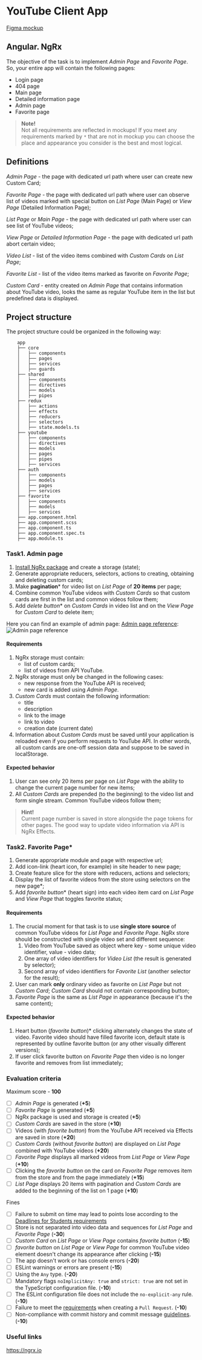 # YouTube Client App

[Figma mockup](https://www.figma.com/file/tS3Zqk138yXUmRxSWKDv4r/YouTube-client?node-id=0%3A1)

## Angular. NgRx

The objective of the task is to implement _Admin Page_ and _Favorite Page_. So, your entire app will contain the
following pages:

- Login page
- 404 page
- Main page
- Detailed information page
- Admin page
- Favorite page

> **Note!**<br>
> Not all requirements are reflected in mockups! If you meet any requirements marked by `*` that are not in mockup
> you can choose the place and appearance you consider is the best and most logical.

## Definitions

_Admin Page_ - the page with dedicated url path where user can create new Custom Card;

_Favorite Page_ - the page with dedicated url path where user can observe list of videos marked with
special button on _List Page_ (Main Page) or _View Page_ (Detailed Information Page);

_List Page_ or _Main Page_ - the page with dedicated url path where user can see list of YouTube videos;

_View Page_ or _Detailed Information Page_ - the page with dedicated url path abort certain video;

_Video List_ - list of the video items combined with _Custom Cards_ on _List Page_;

_Favorite List_ - list of the video items marked as favorite on _Favorite Page_;

_Custom Card_ - entity created on _Admin Page_ that contains information about YouTube video, looks the same
as regular YouTube item in the list but predefined data is displayed.

## Project structure

The project structure could be organized in the following way:

```
    app
    ├── core
    │   ├── components
    │   ├── pages
    │   ├── services
    │   ├── guards
    ├── shared
    │   ├── components
    │   ├── directives
    │   ├── models
    │   ├── pipes
    ├── redux
    │   ├── actions
    │   ├── effects
    │   ├── reducers
    │   ├── selectors
    │   ├── state.models.ts
    ├── youtube
    │   ├── components
    │   ├── directives
    │   ├── models
    │   ├── pages
    │   ├── pipes
    │   ├── services
    ├── auth
    │   ├── components
    │   ├── models
    │   ├── pages
    │   ├── services
    ├── favorite
    │   ├── components
    │   ├── models
    │   ├── services
    ├── app.component.html
    ├── app.component.scss
    ├── app.component.ts
    ├── app.component.spec.ts
    ├── app.module.ts
```

### Task1. Admin page

1. [Install NgRx package](https://ngrx.io/guide/store/install) and create a storage (state);
2. Generate appropriate reducers, selectors, actions to creating, obtaining and deleting custom cards;
3. Make **pagination*** for video list on _List Page_ of **20 items** per page;
4. Combine common YouTube videos with _Custom Cards_ so that custom cards are first in the list and common videos
   follow them;
5. Add _delete button_* on _Custom Cards_ in video list and on the _View Page_ for _Custom Card_ to delete item;

Here you can find an example of admin page: [Admin page reference](./admin.jpg):
![Admin page reference](./admin.jpg)

#### Requirements

1. NgRx storage must contain:
    - list of custom cards;
    - list of videos from API YouTube.
2. NgRx storage must only be changed in the following cases:
    - new response from the YouTube API is received;
    - new card is added using _Admin Page_.
3. _Custom Cards_ must contain the following information:
    - title
    - description
    - link to the image
    - link to video
    - creation date (current date)
4. Information about _Custom Cards_ must be saved until your application is reloaded even if you perform requests to
   YouTube API. In other words, all custom cards are one-off session data and suppose to be saved in localStorage.

#### Expected behavior

1. User can see only 20 items per page on _List Page_ with the ability to change the current page number for new items;
2. All _Custom Cards_ are prepended (to the beginning) to the video list and form single stream.
   Common YouTube videos follow them;

> **Hint!**<br>
> Current page number is saved in store alongside the page tokens for other pages. The good way
> to update video information via API is NgRx Effects.

### Task2. Favorite Page*

1. Generate appropriate module and page with respective url;
2. Add icon-link (heart icon, for example) in site header to new page;
3. Create feature slice for the store with reducers, actions and selectors;
4. Display the list of favorite videos from the store using selectors on the new page*;
5. Add _favorite button_* (heart sign) into each video item card on _List Page_ and _View Page_ that toggles favorite
   status;

#### Requirements

1. The crucial moment for that task is to use **single store source** of common YouTube videos
   for _List Page_ and _Favorite Page_. NgRx store should be constructed with single video set and different sequence:
    1. Video from YouTube saved as object where key - some unique video identifier, value - video data;
    2. One array of video identifiers for _Video List_ (the result is generated by selector);
    3. Second array of video identifiers for _Favorite List_ (another selector for the result);
2. User can mark **only** ordinary video as favorite on _List Page_ but not _Custom Card_; _Custom Card_ should not
   contain corresponding button;
3. _Favorite Page_ is the same as _List Page_ in appearance (because it's the same content);

#### Expected behavior

1. Heart button (_favorite button_)* clicking alternately changes the state of video. Favorite video should have filled
   favorite icon, default state is represented by outline favorite button (or any other visually different versions);
2. If user click favorite button on _Favorite Page_ then video is no longer favorite and removes from list immediately;

### Evaluation criteria

Maximum score - **100**

- [ ] _Admin Page_ is generated (**+5**)
- [ ] _Favorite Page_ is generated (**+5**)
- [ ] NgRx package is used and storage is created (**+5**)
- [ ] _Custom Cards_ are saved in the store (**+10**)
- [ ] Videos (with _favorite button_) from the YouTube API received via Effects are saved in store (**+20**)
- [ ] _Custom Cards_ (without _favorite button_) are displayed on _List Page_ combined with YouTube videos (**+20**)
- [ ] _Favorite Page_ displays all marked videos from _List Page_ or _View Page_ (**+10**)
- [ ] Clicking the _favorite button_ on the card on _Favorite Page_ removes item from the store and from the page
  immediately (**+15**)
- [ ] _List Page_ displays 20 items with pagination and _Custom Cards_ are added to the beginning of the list on 1
  page (**+10**)

Fines

- [ ] Failure to submit on time may lead to points lose according to
  the [Deadlines for Students requirements](https://docs.app.rs.school/#/platform/pull-request-review-process?id=deadlines-for-students)
- [ ] Store is not separated into video data and sequences for _List Page_ and _Favorite Page_ (**-30**)
- [ ] _Custom Card_ on _List Page_ or _View Page_ contains _favorite button_ (**-15**)
- [ ] _favorite button_ on _List Page_ or _View Page_ for common YouTube video element doesn't change its appearance
  after clicking (**-15**)
- [ ] The app doesn't work or has console errors (**-20**)
- [ ] ESLint warnings or errors are present (**-15**)
- [ ] Using the `Any` type. (**-20**)
- [ ] Mandatory flags `noImplicitAny: true` and `strict: true` are not set in the TypeScript configuration file. (**-10**)
- [ ] The ESLint configuration file does not include the `no-explicit-any` rule. (**-10**)
- [ ] Failure to meet the [requirements](https://docs.rs.school/#/en/pull-request-review-process?id=pull-request-requirements-pr) when creating a `Pull Request`. (**-10**)
- [ ] Non-compliance with commit history and commit message [guidelines](https://docs.rs.school/#/en/git-convention?id=commit-requirements). (**-10**)

### Useful links

https://ngrx.io  
